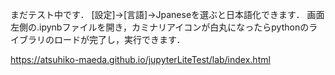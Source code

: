 まだテスト中です．
[設定]→[言語]->Jpaneseを選ぶと日本語化できます．
画面左側の.ipynbファイルを開き，カミナリアイコンが白丸になったらpythonのライブラリのロードが完了し，実行できます．

https://atsuhiko-maeda.github.io/jupyterLiteTest/lab/index.html
